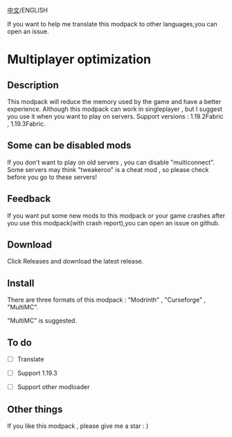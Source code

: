[中文](https://github.com/DiamondPigeon/Multiplayer-optimization/blob/main/README.md)/ENGLISH

If you want to help me translate this modpack to other languages,you can open an issue.

# Multiplayer optimization

## Description

 This modpack will reduce the memory used by the game and have a better experience.
 Although this modpack can work in singleplayer , but I suggest you use it when you want to play on servers.
 Support versions : 1.19.2Fabric , 1.19.3Fabric.

## Some can be disabled mods

 If you don't want to play on old servers , you can disable "multiconnect".
 Some servers may think "tweakeroo" is a cheat mod , so please check before you go to these servers!

## Feedback

 If you want put some new mods to this modpack or your game crashes after you use this modpack(with crash report),you can open an issue on github.

## Download

 Click Releases and download the latest release.

## Install

There are three formats of this modpack : "Modrinth" , "Curseforge" , "MultiMC".

"MultiMC" is suggested.

## To do

- [ ] Translate

- [ ] Support 1.19.3

- [ ] Support other modloader

## Other things

 If you like this modpack , please give me a star : )
